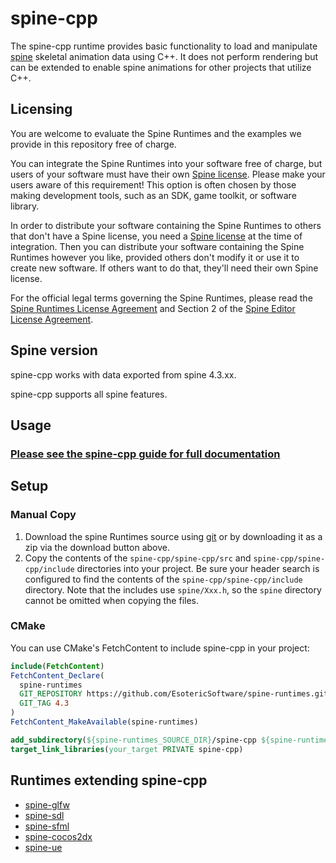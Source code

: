 # spine-cpp

The spine-cpp runtime provides basic functionality to load and manipulate [spine](http://esotericsoftware.com) skeletal animation data using C++. It does not perform rendering but can be extended to enable spine animations for other projects that utilize C++.

## Licensing

You are welcome to evaluate the Spine Runtimes and the examples we provide in this repository free of charge.

You can integrate the Spine Runtimes into your software free of charge, but users of your software must have their own [Spine license](https://esotericsoftware.com/spine-purchase). Please make your users aware of this requirement! This option is often chosen by those making development tools, such as an SDK, game toolkit, or software library.

In order to distribute your software containing the Spine Runtimes to others that don't have a Spine license, you need a [Spine license](https://esotericsoftware.com/spine-purchase) at the time of integration. Then you can distribute your software containing the Spine Runtimes however you like, provided others don't modify it or use it to create new software. If others want to do that, they'll need their own Spine license.

For the official legal terms governing the Spine Runtimes, please read the [Spine Runtimes License Agreement](http://esotericsoftware.com/spine-runtimes-license) and Section 2 of the [Spine Editor License Agreement](http://esotericsoftware.com/spine-editor-license#s2).

## Spine version

spine-cpp works with data exported from spine 4.3.xx.

spine-cpp supports all spine features.

## Usage

### [Please see the spine-cpp guide for full documentation](http://esotericsoftware.com/spine-cpp)

## Setup

### Manual Copy

1. Download the spine Runtimes source using [git](https://help.github.com/articles/set-up-git) or by downloading it as a zip via the download button above.
2. Copy the contents of the `spine-cpp/spine-cpp/src` and `spine-cpp/spine-cpp/include` directories into your project. Be sure your header search is configured to find the contents of the `spine-cpp/spine-cpp/include` directory. Note that the includes use `spine/Xxx.h`, so the `spine` directory cannot be omitted when copying the files.

### CMake

You can use CMake's FetchContent to include spine-cpp in your project:

```cmake
include(FetchContent)
FetchContent_Declare(
  spine-runtimes
  GIT_REPOSITORY https://github.com/EsotericSoftware/spine-runtimes.git
  GIT_TAG 4.3
)
FetchContent_MakeAvailable(spine-runtimes)

add_subdirectory(${spine-runtimes_SOURCE_DIR}/spine-cpp ${spine-runtimes_BINARY_DIR}/spine-cpp)
target_link_libraries(your_target PRIVATE spine-cpp)
```

## Runtimes extending spine-cpp
- [spine-glfw](../spine-glfw)
- [spine-sdl](../spine-sdl)
- [spine-sfml](../spine-sfml/cpp)
- [spine-cocos2dx](../spine-cocos2dx)
- [spine-ue](../spine-ue)
